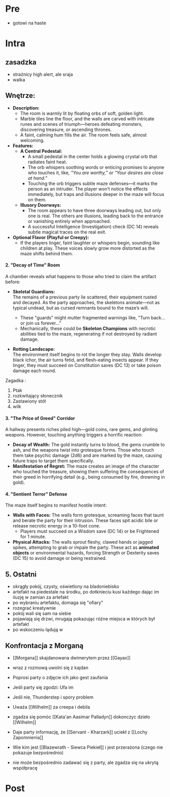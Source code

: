 # Pre
* gotowi na haste

# Intra

## zasadzka
* strażnicy high alert, ale sraja
* walka

## Wnętrze:
- **Description:**
    - The room is warmly lit by floating orbs of soft, golden light.
    - Marble tiles line the floor, and the walls are carved with intricate runes and scenes of triumph—heroes defeating monsters, discovering treasure, or ascending thrones.
    - A faint, calming hum fills the air. The room feels safe, almost welcoming.
- **Features:**
    - **A Central Pedestal:**
        - A small pedestal in the center holds a glowing crystal orb that radiates faint heat.
        - The orb whispers soothing words or enticing promises to anyone who touches it, like, _“You are worthy,”_ or _“Your desires are close at hand.”_
        - Touching the orb triggers subtle maze defenses—it marks the person as an intruder. The player won’t notice the effects immediately, but traps and illusions deeper in the maze will focus on them.
    - **Illusory Doorways:**
        - The room appears to have three doorways leading out, but only one is real. The others are illusions, leading back to the entrance or vanishing entirely when approached.
        - A successful Intelligence (Investigation) check (DC 14) reveals subtle magical traces on the real exit.
- **Optional Flavor (Playful or Creepy):**
    - If the players linger, faint laughter or whispers begin, sounding like children at play. These voices slowly grow more distorted as the maze shifts behind them.

#### **2. "Decay of Time" Room**

A chamber reveals what happens to those who tried to claim the artifact before:

- **Skeletal Guardians:**  
    The remains of a previous party lie scattered, their equipment rusted and decayed. As the party approaches, the skeletons animate—not as typical undead, but as cursed remnants bound to the maze’s will.
    
    - These "guards" might mutter fragmented warnings like, "Turn back… or join us forever..."
    - Mechanically, these could be **Skeleton Champions** with necrotic abilities tied to the maze, regenerating if not destroyed by radiant damage.
- **Rotting Landscape:**  
    The environment itself begins to rot the longer they stay. Walls develop black ichor, the air turns fetid, and flesh-eating insects appear. If they linger, they must succeed on Constitution saves (DC 13) or take poison damage each round.

Zagadka :
1. Ptak
2. rozkwitający słonecznik
3. Zastawiony stół
4. wilk

#### **3. "The Price of Greed" Corridor**

A hallway presents riches piled high—gold coins, rare gems, and glinting weapons. However, touching anything triggers a horrific reaction:

- **Decay of Wealth:** The gold instantly turns to blood, the gems crumble to ash, and the weapons twist into grotesque forms. Those who touch them take psychic damage (2d6) and are marked by the maze, causing future traps to target them specifically.
- **Manifestation of Regret:** The maze creates an image of the character who touched the treasure, showing them suffering the consequences of their greed in horrifying detail (e.g., being consumed by fire, drowning in gold).


#### **4. "Sentient Terror" Defense**

The maze itself begins to manifest hostile intent:

- **Walls with Faces:** The walls form grotesque, screaming faces that taunt and berate the party for their intrusion. These faces spit acidic bile or release necrotic energy in a 10-foot cone.
    - Players must succeed on a Wisdom save (DC 14) or be Frightened for 1 minute.
- **Physical Attacks:** The walls sprout fleshy, clawed hands or jagged spikes, attempting to grab or impale the party. These act as **animated objects** or environmental hazards, forcing Strength or Dexterity saves (DC 15) to avoid damage or being restrained.


## 5. Ostatni
* okrągły pokój, czysty, oświetlony na bladoniebisko
* artefakt na piedestale na środku, po dotknieciu kusi każdego dając im iluzję w zamian za artefakt
* po wybraniu artefaktu, domaga się "ofiary"
* rozegrać kreatywnie
* pokój wali się sam na siebie
* pojawiają się drzwi, mrugają pokazując różne miejsca w których był artefakt
* po wskoczeniu lądują w 


## Konfrontacja z Morganą
* [[Morgana]] skajdanowana dwimerytem przez [[Gayax]]
* wraz z rozmową uwolni się z kajdan
* Poprosi party o zdjęcie ich jako gest zaufania
* Jeśli party się zgodzi: Ufa im
* Jeśli nie, Thunderstep i spory problem

* Uważa [[Wilhelm]] za creepa i debila
* zgadza się pomóc [[Kata'an Aasimar Palladyn]] dokonczyc dzieło [[Wilhelm]]
* Daje party informację, że [[Servant - Kharzark]] uciekł z [[Lochy Zapomnienia]]
* Wie kim jest [[Blazewrath - Siewca Piekieł]] i jest przerażona (czego nie pokazuje bezpośrednio)
* nie może bezpośrednio zadawać się z party, ale zgadza się na ukrytą współpracę
# Post